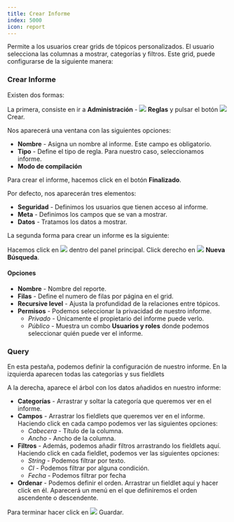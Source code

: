 ```yaml
---
title: Crear Informe
index: 5000
icon: report
---
```


Permite a los usuarios crear grids de tópicos personalizados. El usuario selecciona las columnas a mostrar, categorías y filtros. Este grid, puede configurarse de la siguiente manera:

### Crear Informe

Existen dos formas:

La primera, consiste en ir a **Administración** - <img src="/static/images/icons/rule.svg"/> **Reglas** y pulsar el botón <img src="/static/images/icons/add.svg" /> Crear.

Nos aparecerá una ventana con las siguientes opciones:

- **Nombre** - Asigna un nombre al informe. Este campo es obligatorio.
- **Tipo** - Define el tipo de regla. Para nuestro caso, seleccionamos informe.
- **Modo de compilación**

Para crear el informe, hacemos click en el botón **Finalizado**.

Por defecto, nos aparecerán tres elementos:

- **Seguridad** - Definimos los usuarios que tienen acceso al informe.
- **Meta** - Definimos los campos que se van a mostrar.
- **Datos** - Tratamos los datos a mostrar.


La segunda forma para crear un informe es la siguiente:

Hacemos click en <img src="/static/images/icons/report.svg" /> dentro del panel principal. Click derecho en  <img
src="/static/images/icons/magnifier.svg" /> **Nueva Búsqueda**.

#### Opciones

- **Nombre** - Nombre del reporte.
- **Filas** - Define el numero de filas por página en el grid.
- **Recursive level** - Ajusta la profundidad de la relaciones entre tópicos.
- **Permisos** - Podemos seleccionar la privacidad de nuestro informe.
    - *Privado* - Únicamente el propietario del informe puede verlo.
    - *Público* - Muestra un combo **Usuarios y roles** donde podemos seleccionar quién puede ver el informe.


### Query

En esta pestaña, podemos definir la configuración de nuestro informe. En la izquierda aparecen todas las categorías
y sus fieldlets

A la derecha, aparece el árbol con los datos añadidos en nuestro informe:

 - **Categorías** - Arrastrar y soltar la categoría que queremos ver en el informe.
 - **Campos** - Arrastrar los fieldlets que queremos ver en el informe. Haciendo click en cada campo podemos ver las siguientes opciones:
     - *Cabecera* - Título de la columna.
     - *Ancho* - Ancho de la columna.
 - **Filtros** - Además, podemos añadir filtros arrastrando los fieldlets aquí. Haciendo click en cada fieldlet, podemos ver las siguientes opciones:
    - *String* - Podemos filtrar por texto.
    - *CI* - Podemos filtrar por alguna condición.
    - *Fecha* - Podemos filtrar por fecha
 - **Ordenar** - Podemos definir el orden. Arrastrar un fieldlet aquí y hacer click en él. Aparecerá un menú en el que definiremos el orden ascendente o descendente.

Para terminar hacer click en <img src="/static/images/icons/save.svg"/> Guardar.

